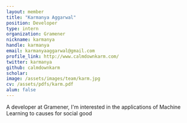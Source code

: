 ```yaml
---
layout: member
title: "Karmanya Aggarwal"
position: Developer
type: intern
organization: Gramener
nickname: karmanya 
handle: karmanya
email: karmanyaaggarwal@gmail.com
profile_link: http://www.calmdownkarm.com/
twitter: karmanya
github: calmdownkarm
scholar: 
image: /assets/images/team/karm.jpg
cv: /assets/pdfs/karm.pdf
alum: false
---
```

A developer at Gramener, I'm interested in the applications of Machine Learning to causes for social good